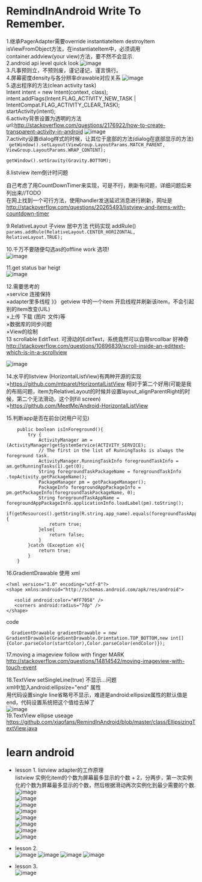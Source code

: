 RemindInAndroid Write To Remember.
===============
1.继承PagerAdapter需要override instantiateItem destroyItem isViewFromObject方法，在instantiateItem中，必须调用container.addview(your view)方法，要不然不会显示.  
2.android api level quick look    ![image](https://github.com/xiaofans/RemindInAndroid/blob/master/pics/api_level_quick_look.png)  
3.凡事预则立，不预则废，谨记谨记，谨言慎行。  
4.屏幕密度density与各分辨率drawable对应关系      ![image](https://github.com/xiaofans/RemindInAndroid/blob/master/pics/density.png)    
5.退出程序的方法(clean activity task)  
 		Intent intent = new Intent(context, class);  
 		intent.addFlags(Intent.FLAG_ACTIVITY_NEW_TASK | IntentCompat.FLAG_ACTIVITY_CLEAR_TASK);  
 		startActivity(intent);  
6.activity背景设置为透明的方法  
 url:http://stackoverflow.com/questions/2176922/how-to-create-transparent-activity-in-android
![image](https://github.com/xiaofans/RemindInAndroid/blob/master/pics/activity_bg_transparent.png)  
7.activity设置dialog样式的时候，让其位于底部的方法(dialog在底部显示的方法)  
<code>
				getWindow().setLayout(ViewGroup.LayoutParams.MATCH_PARENT, ViewGroup.LayoutParams.WRAP_CONTENT);  
        getWindow().setGravity(Gravity.BOTTOM);
</code>  

8.listview item倒计时问题  

自己考虑了用CountDownTimer来实现，可是不行，刷新有问题，详细问题后来列出来//TODO  
在网上找到一个可行方法，使用handler发送延迟消息进行刷新，网址是  
<url>http://stackoverflow.com/questions/20265493/listview-and-items-with-countdown-timer</url>  

9.RelativeLayout 子view 居中方法 代码实现  addRule()  
<code>params.addRule(RelativeLayout.CENTER_HORIZONTAL, RelativeLayout.TRUE);</code>  

10.千万不要随便勾选as的offline work 选项!  
![image](https://github.com/xiaofans/RemindInAndroid/blob/master/pics/as_offline_mod_warning.png)   

11.get status bar heigt  
![image](https://github.com/xiaofans/RemindInAndroid/blob/master/pics/get_status_bar_height.png)   

12.需要思考的  
 ×service 连接保持  
 ×adapter里多线程 》》 getview 中的一个item 开启线程并刷新该item，不会引起别的item改变(UIL)  
 ×上传 下载 (图片 文件)等  
 ×数据库的同步问题  
 ×View的绘制    
 13 scrollable EditText. 可滑动的EditText，系统竟然可以自带srcollbar 好神奇  
 http://stackoverflow.com/questions/10896839/scroll-inside-an-edittext-which-is-in-a-scrollview  
 
 ![image](https://github.com/xiaofans/RemindInAndroid/blob/master/pics/scrollable_edittext.png) 
 
 14.水平的listview (HorizontalListView)有两种开源的实现  
 ×https://github.com/mtparet/HorizontalListView   相对于第二个好用(可能是我的布局问题，item为RelativeLayout的时候并设置layout_alignParentRight的时候，第二个无法滑动，这个则fill screen)  
 ×https://github.com/MeetMe/Android-HorizontalListView  
 
 15.判断app是否在前台(对用户可见)  
```
 	public boolean isInForeground(){  
        try {  
            ActivityManager am = (ActivityManager)getSystemService(ACTIVITY_SERVICE);  
            // The first in the list of RunningTasks is always the foreground task.  
            ActivityManager.RunningTaskInfo foregroundTaskInfo = am.getRunningTasks(1).get(0);  
            String foregroundTaskPackageName = foregroundTaskInfo .topActivity.getPackageName();  
            PackageManager pm = getPackageManager();  
            PackageInfo foregroundAppPackageInfo = pm.getPackageInfo(foregroundTaskPackageName, 0);  
            String foregroundTaskAppName = foregroundAppPackageInfo.applicationInfo.loadLabel(pm).toString();  
            if(getResources().getString(R.string.app_name).equals(foregroundTaskAppName)){  
                return true;  
            }else{  
                return false;  
            }  
        }catch (Exception e){  
            return true;  
        }  
    }  
```   
16.GradientDrawable 使用
 xml
 ```  
<?xml version="1.0" encoding="utf-8"?>
<shape xmlns:android="http://schemas.android.com/apk/res/android">

    <solid android:color="#FF7058" />
    <corners android:radius="7dp" />
</shape>
 
 ``` 
 code  
``` 
  GradientDrawable gradientDrawable = new GradientDrawable(GradientDrawable.Orientation.TOP_BOTTOM,new int[]{Color.parseColor(startColor),Color.parseColor(endColor)});
``` 
17.moving a imageview follow with finger MARK  
	http://stackoverflow.com/questions/14814542/moving-imageview-with-touch-event  

18.TextView setSingleLine(true) 不显示...问题  
	 xml中加入android:ellipsize="end" 属性   
	 用代码设置single line省略号不显示，难道是android:ellipsize属性的默认值是end，代码设置系统把这个值给去掉了  
	  ![image](https://github.com/xiaofans/RemindInAndroid/blob/master/pics/ellipsize_use.jpg)   
19.TextView ellipse useage
https://github.com/xiaofans/RemindInAndroid/blob/master/class/EllipsizingTextView.java  

# learn android  
  - lesson 1. listview adapter的工作原理  
  listview 实例化item的个数为屏幕最多显示的个数 + 2，分两步，第一次实例化的个数为屏幕最多显示的个数，然后根据滑动再次实例化到最少需要的个数.  
	![image](https://github.com/xiaofans/RemindInAndroid/blob/master/pics/learn_android/lesson_1/lesson_1_01.png)   
	![image](https://github.com/xiaofans/RemindInAndroid/blob/master/pics/learn_android/lesson_1/lesson_1_02.png)   
	  ![image](https://github.com/xiaofans/RemindInAndroid/blob/master/pics/learn_android/lesson_1/lesson_1_03.png)   
	  ![image](https://github.com/xiaofans/RemindInAndroid/blob/master/pics/learn_android/lesson_1/lesson_1_04.png)   
	  ![image](https://github.com/xiaofans/RemindInAndroid/blob/master/pics/learn_android/lesson_1/lesson_1_05.png)   
	  ![image](https://github.com/xiaofans/RemindInAndroid/blob/master/pics/learn_android/lesson_1/lesson_1_06.png)   
	  ![image](https://github.com/xiaofans/RemindInAndroid/blob/master/pics/learn_android/lesson_1/lesson_1_07.png)    
	  ![image](https://github.com/xiaofans/RemindInAndroid/blob/master/pics/learn_android/lesson_1/lesson_1_08.png)   
	  
 - lesson 2.   
	  ![image](https://github.com/xiaofans/RemindInAndroid/blob/master/pics/learn_android/lesson_2/lesson_2_01_as_useful_tip.png)
	  ![image](https://github.com/xiaofans/RemindInAndroid/blob/master/pics/learn_android/lesson_2/lesson_2_02.png)
	  ![image](https://github.com/xiaofans/RemindInAndroid/blob/master/pics/learn_android/lesson_2/lesson_2_03_main_thread.png)
	  ![image](https://github.com/xiaofans/RemindInAndroid/blob/master/pics/learn_android/lesson_2/lesson_2_04_fragment_handle_menu_events.png)
 - lesson 3.      
	 ![image](https://github.com/xiaofans/RemindInAndroid/blob/master/pics/learn_android/lesson_3/lesson_3_01_intent_flag.png)
	 
 
   
 
 
 


 











